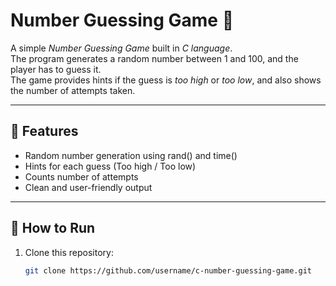 # Number Guessing Game 🎯

A simple *Number Guessing Game* built in *C language*.  
The program generates a random number between 1 and 100, and the player has to guess it.  
The game provides hints if the guess is *too high* or *too low*, and also shows the number of attempts taken.

---

## 📌 Features
- Random number generation using rand() and time()
- Hints for each guess (Too high / Too low)
- Counts number of attempts
- Clean and user-friendly output

---

## 🚀 How to Run
1. Clone this repository:
   ```bash
   git clone https://github.com/username/c-number-guessing-game.git